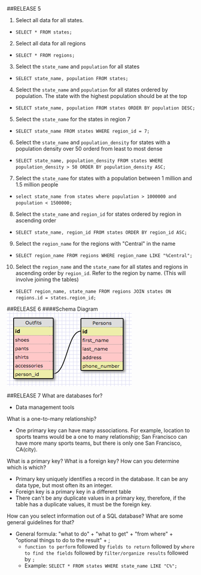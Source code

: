 ##RELEASE 5
1. Select all data for all states.
 - `SELECT * FROM states;`

2. Select all data for all regions
 - `SELECT * FROM regions;`

3. Select the `state_name` and `population` for all states
 - `SELECT state_name, population FROM states;`

4. Select the `state_name` and `population` for all states ordered by population. The state with the highest population should be at the top
 - `SELECT state_name, population FROM states ORDER BY population DESC;`

5. Select the `state_name` for the states in region 7
 - `SELECT state_name FROM states WHERE region_id = 7;`

6. Select the `state_name` and `population_density` for states with a population density over 50 orderd from least to most dense
 - `SELECT state_name, population_density FROM states WHERE population_density > 50 ORDER BY population_density ASC;`

7. Select the `state_name` for states with a population between 1 million and 1.5 million people
 - `select state_name from states where population > 1000000 and population < 1500000;`

8. Select the `state_name` and `region_id` for states ordered by region in ascending order
 - `SELECT state_name, region_id FROM states ORDER BY region_id ASC;`

9. Select the `region_name` for the regions with "Central" in the name
 - `SELECT region_name FROM regions WHERE region_name LIKE "%Central";`

10. Select the `region_name` and the `state_name` for all states and regions in ascending order by `region_id`. Refer to the region by name. (This will involve joining the tables)
 - `SELECT region_name, state_name FROM regions JOIN states ON regions.id = states.region_id;`

##RELEASE 6
####Schema Diagram
![alt test](../imgs/sql_schema.png "SQL Schema")

##RELEASE 7
What are databases for?
- Data management tools

What is a one-to-many relationship?
- One primary key can have many associations. For example, location to sports teams would be a one to many relationship; San Francisco can have more many sports teams, but there is only one San Francisco, CA(city).

What is a primary key? What is a foreign key? How can you determine which is which?
- Primary key uniquely identifies a record in the database. It can be any data type, but most often its an integer.
- Foreign key is a primary key in a different table
- There can't be any duplicate values in a primary key, therefore, if the table has a duplicate values, it must be the foreign key. 

How can you select information out of a SQL database? What are some general guidelines for that?
- General formula: "what to do" + "what to get" + "from where" + "optional things to do to the result" + ;
   - `function to perform` followed by `fields to return` followed by `where to find the fields` followed by `filter/organize results` followed by `;`
   - Example: `SELECT * FROM states WHERE state_name LIKE "C%";`  